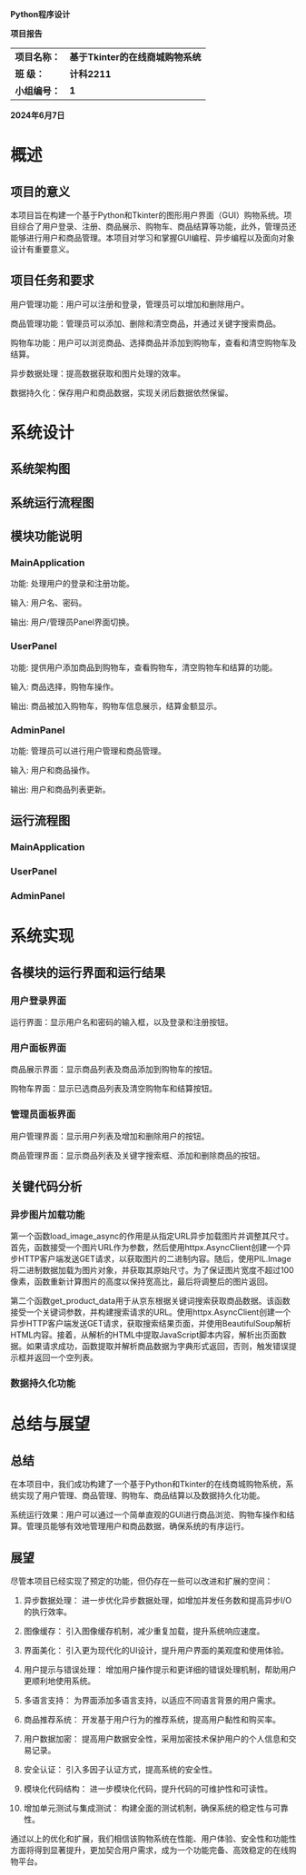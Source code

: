 **Python程序设计**

**项目报告**

|                |                                   |
| -------------- | --------------------------------- |
| **项目名称：** | **基于Tkinter的在线商城购物系统** |
| **班 级：**    | **计科2211**                      |
| **小组编号：** | **1**                             |


**2024年6月7日**

# 概述

## 项目的意义

本项目旨在构建一个基于Python和Tkinter的图形用户界面（GUI）购物系统。项目综合了用户登录、注册、商品展示、购物车、商品结算等功能，此外，管理员还能够进行用户和商品管理。本项目对学习和掌握GUI编程、异步编程以及面向对象设计有重要意义。

## 项目任务和要求

用户管理功能：用户可以注册和登录，管理员可以增加和删除用户。

商品管理功能：管理员可以添加、删除和清空商品，并通过关键字搜索商品。

购物车功能：用户可以浏览商品、选择商品并添加到购物车，查看和清空购物车及结算。

异步数据处理：提高数据获取和图片处理的效率。

数据持久化：保存用户和商品数据，实现关闭后数据依然保留。

# 系统设计

## 系统架构图

## 系统运行流程图

## 模块功能说明

### MainApplication

功能: 处理用户的登录和注册功能。

输入: 用户名、密码。

输出: 用户/管理员Panel界面切换。

### UserPanel

功能: 提供用户添加商品到购物车，查看购物车，清空购物车和结算的功能。

输入: 商品选择，购物车操作。

输出: 商品被加入购物车，购物车信息展示，结算金额显示。

### AdminPanel

功能: 管理员可以进行用户管理和商品管理。

输入: 用户和商品操作。

输出: 用户和商品列表更新。

## 运行流程图

### MainApplication

### UserPanel

### AdminPanel

# 系统实现

## 各模块的运行界面和运行结果

### 用户登录界面

运行界面：显示用户名和密码的输入框，以及登录和注册按钮。

### 用户面板界面

商品展示界面：显示商品列表及商品添加到购物车的按钮。

购物车界面：显示已选商品列表及清空购物车和结算按钮。

### 管理员面板界面

用户管理界面：显示用户列表及增加和删除用户的按钮。

商品管理界面：显示商品列表及关键字搜索框、添加和删除商品的按钮。

## 关键代码分析

### 异步图片加载功能

第一个函数load_image_async的作用是从指定URL异步加载图片并调整其尺寸。首先，函数接受一个图片URL作为参数，然后使用httpx.AsyncClient创建一个异步HTTP客户端发送GET请求，以获取图片的二进制内容。随后，使用PIL.Image将二进制数据加载为图片对象，并获取其原始尺寸。为了保证图片宽度不超过100像素，函数重新计算图片的高度以保持宽高比，最后将调整后的图片返回。

第二个函数get_product_data用于从京东根据关键词搜索获取商品数据。该函数接受一个关键词参数，并构建搜索请求的URL。使用httpx.AsyncClient创建一个异步HTTP客户端发送GET请求，获取搜索结果页面，并使用BeautifulSoup解析HTML内容。接着，从解析的HTML中提取JavaScript脚本内容，解析出页面数据。如果请求成功，函数提取并解析商品数据为字典形式返回，否则，触发错误提示框并返回一个空列表。

### 数据持久化功能

# 总结与展望

## 总结

在本项目中，我们成功构建了一个基于Python和Tkinter的在线商城购物系统，系统实现了用户管理、商品管理、购物车、商品结算以及数据持久化功能。

系统运行效果：用户可以通过一个简单直观的GUI进行商品浏览、购物车操作和结算。管理员能够有效地管理用户和商品数据，确保系统的有序运行。

## 展望

尽管本项目已经实现了预定的功能，但仍存在一些可以改进和扩展的空间：

1. 异步数据处理： 进一步优化异步数据处理，如增加并发任务数和提高异步I/O的执行效率。

2. 图像缓存： 引入图像缓存机制，减少重复加载，提升系统响应速度。

3. 界面美化： 引入更为现代化的UI设计，提升用户界面的美观度和使用体验。

4. 用户提示与错误处理： 增加用户操作提示和更详细的错误处理机制，帮助用户更顺利地使用系统。

5. 多语言支持： 为界面添加多语言支持，以适应不同语言背景的用户需求。

6. 商品推荐系统： 开发基于用户行为的推荐系统，提高用户黏性和购买率。

7. 用户数据加密： 提高用户数据安全性，采用加密技术保护用户的个人信息和交易记录。

8. 安全认证： 引入多因子认证方式，提高系统的安全性。

9. 模块化代码结构： 进一步模块化代码，提升代码的可维护性和可读性。

10. 增加单元测试与集成测试： 构建全面的测试机制，确保系统的稳定性与可靠性。

通过以上的优化和扩展，我们相信该购物系统在性能、用户体验、安全性和功能性方面将得到显著提升，更加契合用户需求，成为一个功能完备、高效稳定的在线购物平台。
